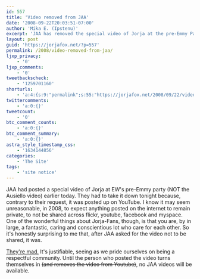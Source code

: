 ```yaml
---
id: 557
title: 'Video removed from JAA'
date: '2008-09-22T20:03:51-07:00'
author: 'Mika E. (Ipstenu)'
excerpt: 'JAA has removed the special video of Jorja at the pre-Emmy Party (EW''s) because someone posted it on YouTube, contrary to the community''s requests.'
layout: post
guid: 'https://jorjafox.net/?p=557'
permalink: /2008/video-removed-from-jaa/
ljxp_privacy:
    - '0'
ljxp_comments:
    - '0'
tweetbackscheck:
    - '1259701160'
shorturls:
    - 'a:4:{s:9:"permalink";s:55:"https://jorjafox.net/2008/09/22/video-removed-from-jaa/";s:7:"tinyurl";s:25:"http://tinyurl.com/nkx66a";s:4:"isgd";s:18:"http://is.gd/536G4";s:5:"bitly";s:20:"http://bit.ly/73eTRK";}'
twittercomments:
    - 'a:0:{}'
tweetcount:
    - '0'
btc_comment_counts:
    - 'a:0:{}'
btc_comment_summary:
    - 'a:0:{}'
astra_style_timestamp_css:
    - '1634144856'
categories:
    - 'The Site'
tags:
    - 'site notice'
---
```


JAA had posted a special video of Jorja at EW's pre-Emmy party (NOT the Ausiello video) earlier today.  They had to take it down tonight because, contrary to their request, it was posted up on YouTube.  I know it may seem unreasonable, in 2008, to expect anything posted on the internet to remain private, to not be shared across flickr, youtube, facebook and myspace.  One of the wonderful things about Jorja-Fans, though, is that you are, by in large, a fantastic, caring and conscientious lot who care for each other.  So it's honestly surprising to me that, after JAA asked for the video not to be shared, it was.

<a href="http://community.livejournal.com/jorjaallaround/444152.html">They're mad.</a> It's justifiable, seeing as we pride ourselves on being a respectful community. Until the person who posted the video turns themselves in <del datetime="2008-09-24T14:06:35+00:00">(and removes the video from Youtube)</del>, no JAA videos will be available.